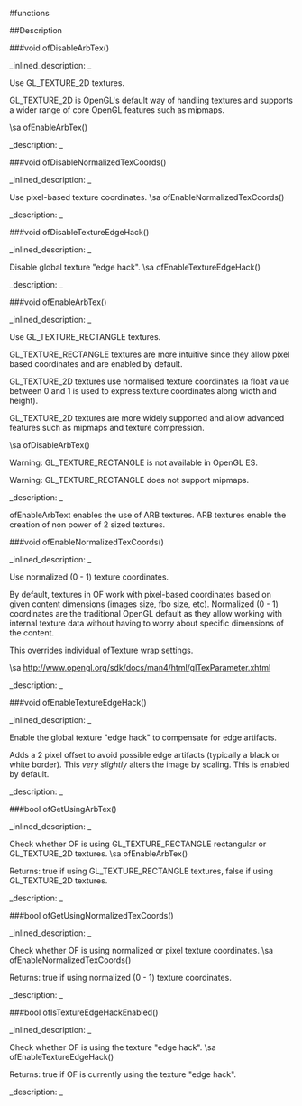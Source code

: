 #functions


<!--
_visible: True_
_advanced: False_
-->

##Description






<!----------------------------------------------------------------------------->

###void ofDisableArbTex()

<!--
_syntax: ofDisableArbTex()_
_name: ofDisableArbTex_
_returns: void_
_returns_description: _
_parameters: _
_version_started: _
_version_deprecated: _
_summary: _
_constant: False_
_static: False_
_visible: True_
_advanced: False_
-->

_inlined_description: _

Use GL_TEXTURE_2D textures.

GL_TEXTURE_2D is OpenGL's default way of handling textures and supports a
wider range of core OpenGL features such as mipmaps.

\sa ofEnableArbTex()







_description: _








<!----------------------------------------------------------------------------->

###void ofDisableNormalizedTexCoords()

<!--
_syntax: ofDisableNormalizedTexCoords()_
_name: ofDisableNormalizedTexCoords_
_returns: void_
_returns_description: _
_parameters: _
_version_started: _
_version_deprecated: _
_summary: _
_constant: False_
_static: False_
_visible: True_
_advanced: False_
-->

_inlined_description: _

Use pixel-based texture coordinates.
\sa ofEnableNormalizedTexCoords()







_description: _








<!----------------------------------------------------------------------------->

###void ofDisableTextureEdgeHack()

<!--
_syntax: ofDisableTextureEdgeHack()_
_name: ofDisableTextureEdgeHack_
_returns: void_
_returns_description: _
_parameters: _
_version_started: _
_version_deprecated: _
_summary: _
_constant: False_
_static: False_
_visible: True_
_advanced: False_
-->

_inlined_description: _

Disable global texture "edge hack".
\sa ofEnableTextureEdgeHack()







_description: _








<!----------------------------------------------------------------------------->

###void ofEnableArbTex()

<!--
_syntax: ofEnableArbTex()_
_name: ofEnableArbTex_
_returns: void_
_returns_description: _
_parameters: _
_version_started: _
_version_deprecated: _
_summary: _
_constant: False_
_static: False_
_visible: True_
_advanced: False_
-->

_inlined_description: _

Use GL_TEXTURE_RECTANGLE textures.

GL_TEXTURE_RECTANGLE textures are more intuitive since they allow pixel
based coordinates and are enabled by default.

GL_TEXTURE_2D textures use normalised texture coordinates (a float value
between 0 and 1 is used to express texture coordinates along width and
height).

GL_TEXTURE_2D textures are more widely supported and allow advanced features
such as mipmaps and texture compression.

\sa ofDisableArbTex()

Warning: GL_TEXTURE_RECTANGLE is not available in OpenGL ES.

Warning: GL_TEXTURE_RECTANGLE does not support mipmaps.







_description: _


ofEnableArbText enables the use of ARB textures. ARB textures enable the creation of non power of 2 sized textures.







<!----------------------------------------------------------------------------->

###void ofEnableNormalizedTexCoords()

<!--
_syntax: ofEnableNormalizedTexCoords()_
_name: ofEnableNormalizedTexCoords_
_returns: void_
_returns_description: _
_parameters: _
_version_started: _
_version_deprecated: _
_summary: _
_constant: False_
_static: False_
_visible: True_
_advanced: False_
-->

_inlined_description: _

Use normalized (0 - 1) texture coordinates.

By default, textures in OF work with pixel-based coordinates based on given
content dimensions (images size, fbo size, etc). Normalized (0 - 1)
coordinates are the traditional OpenGL default as they allow working with
internal texture data without having to worry about specific dimensions of
the content.

This overrides individual ofTexture wrap settings.

\sa http://www.opengl.org/sdk/docs/man4/html/glTexParameter.xhtml







_description: _








<!----------------------------------------------------------------------------->

###void ofEnableTextureEdgeHack()

<!--
_syntax: ofEnableTextureEdgeHack()_
_name: ofEnableTextureEdgeHack_
_returns: void_
_returns_description: _
_parameters: _
_version_started: _
_version_deprecated: _
_summary: _
_constant: False_
_static: False_
_visible: True_
_advanced: False_
-->

_inlined_description: _

Enable the global texture "edge hack" to compensate for edge artifacts.

Adds a 2 pixel offset to avoid possible edge artifacts (typically a black or
white border). This *very slightly* alters the image by scaling.  This is
enabled by default.







_description: _








<!----------------------------------------------------------------------------->

###bool ofGetUsingArbTex()

<!--
_syntax: ofGetUsingArbTex()_
_name: ofGetUsingArbTex_
_returns: bool_
_returns_description: _
_parameters: _
_version_started: _
_version_deprecated: _
_summary: _
_constant: False_
_static: False_
_visible: True_
_advanced: False_
-->

_inlined_description: _

Check whether OF is using GL_TEXTURE_RECTANGLE rectangular or GL_TEXTURE_2D textures.
\sa ofEnableArbTex()

Returns: true if using GL_TEXTURE_RECTANGLE textures, false if using GL_TEXTURE_2D textures.







_description: _








<!----------------------------------------------------------------------------->

###bool ofGetUsingNormalizedTexCoords()

<!--
_syntax: ofGetUsingNormalizedTexCoords()_
_name: ofGetUsingNormalizedTexCoords_
_returns: bool_
_returns_description: _
_parameters: _
_version_started: _
_version_deprecated: _
_summary: _
_constant: False_
_static: False_
_visible: True_
_advanced: False_
-->

_inlined_description: _

Check whether OF is using normalized or pixel texture coordinates.
\sa ofEnableNormalizedTexCoords()

Returns: true if using normalized (0 - 1) texture coordinates.







_description: _








<!----------------------------------------------------------------------------->

###bool ofIsTextureEdgeHackEnabled()

<!--
_syntax: ofIsTextureEdgeHackEnabled()_
_name: ofIsTextureEdgeHackEnabled_
_returns: bool_
_returns_description: _
_parameters: _
_version_started: _
_version_deprecated: _
_summary: _
_constant: False_
_static: False_
_visible: True_
_advanced: False_
-->

_inlined_description: _

Check whether OF is using the texture "edge hack".
\sa ofEnableTextureEdgeHack()

Returns: true if OF is currently using the texture "edge hack".







_description: _








<!----------------------------------------------------------------------------->

